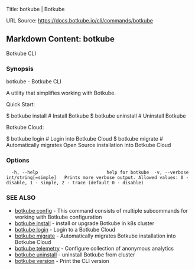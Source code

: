 Title: botkube | Botkube

URL Source: https://docs.botkube.io/cli/commands/botkube

Markdown Content:
botkube[​](https://docs.botkube.io/cli/commands/botkube/#botkube "Direct link to botkube")
------------------------------------------------------------------------------------------

Botkube CLI

### Synopsis[​](https://docs.botkube.io/cli/commands/botkube/#synopsis "Direct link to Synopsis")

botkube - Botkube CLI

A utility that simplifies working with Botkube.

Quick Start:

$ botkube install # Install Botkube $ botkube uninstall # Uninstall Botkube

Botkube Cloud:

$ botkube login # Login into Botkube Cloud $ botkube migrate # Automatically migrates Open Source installation into Botkube Cloud

### Options[​](https://docs.botkube.io/cli/commands/botkube/#options "Direct link to Options")

```
  -h, --help                          help for botkube  -v, --verbose int/string[=simple]   Prints more verbose output. Allowed values: 0 - disable, 1 - simple, 2 - trace (default 0 - disable)
```

### SEE ALSO[​](https://docs.botkube.io/cli/commands/botkube/#see-also "Direct link to SEE ALSO")

*   [botkube config](https://docs.botkube.io/cli/commands/botkube_config) - This command consists of multiple subcommands for working with Botkube configuration
*   [botkube install](https://docs.botkube.io/cli/commands/botkube_install) - install or upgrade Botkube in k8s cluster
*   [botkube login](https://docs.botkube.io/cli/commands/botkube_login) - Login to a Botkube Cloud
*   [botkube migrate](https://docs.botkube.io/cli/commands/botkube_migrate) - Automatically migrates Botkube installation into Botkube Cloud
*   [botkube telemetry](https://docs.botkube.io/cli/commands/botkube_telemetry) - Configure collection of anonymous analytics
*   [botkube uninstall](https://docs.botkube.io/cli/commands/botkube_uninstall) - uninstall Botkube from cluster
*   [botkube version](https://docs.botkube.io/cli/commands/botkube_version) - Print the CLI version
